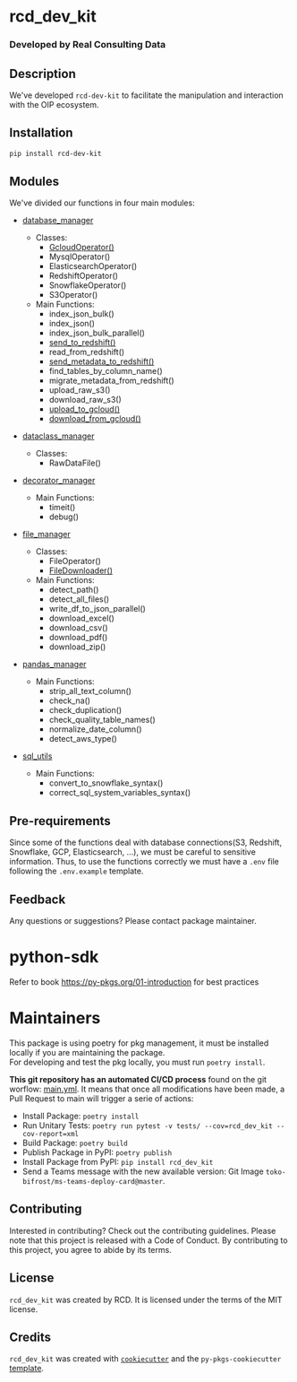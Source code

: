 # rcd_dev_kit
### Developed by Real Consulting Data

## Description
We've developed `rcd-dev-kit` to facilitate the manipulation and interaction with the OIP ecosystem.

## Installation
```bash
pip install rcd-dev-kit
```

## Modules
We've divided our functions in four main modules:
- [database_manager](./src/rcd_dev_kit/database_manager)
    - Classes:
        - [GcloudOperator()](./src/rcd_dev_kit/database_manager/gcloud_operator.py)
        - MysqlOperator()
        - ElasticsearchOperator()
        - RedshiftOperator()
        - SnowflakeOperator()
        - S3Operator()
    - Main Functions:
        - index_json_bulk()
        - index_json()
        - index_json_bulk_parallel()
        - [send_to_redshift()](./src/rcd_dev_kit/database_manager/redshift_operator.py)
        - read_from_redshift()
        - [send_metadata_to_redshift()](./src/rcd_dev_kit/database_manager/redshift_operator.py)
        - find_tables_by_column_name()
        - migrate_metadata_from_redshift()
        - upload_raw_s3()
        - download_raw_s3()
        - [upload_to_gcloud()](./src/rcd_dev_kit/database_manager/gcloud_operator.py)
        - [download_from_gcloud()](./src/rcd_dev_kit/database_manager/gcloud_operator.py)

- [dataclass_manager](./src/rcd_dev_kit/dataclass_manager)
    - Classes:
        - RawDataFile()

- [decorator_manager](./src/rcd_dev_kit/decorator_manager)
    - Main Functions:
        - timeit()
        - debug()

- [file_manager](./src/rcd_dev_kit/file_manager)
    - Classes:
        - FileOperator()
        - [FileDownloader()](./src/rcd_dev_kit/file_manager/file_downloader.py)
    - Main Functions:
        - detect_path()
        - detect_all_files()
        - write_df_to_json_parallel()
        - download_excel()
        - download_csv()
        - download_pdf()
        - download_zip()

- [pandas_manager](./src/rcd_dev_kit/pandas_manager)
    - Main Functions:
        - strip_all_text_column()
        - check_na()
        - check_duplication()
        - check_quality_table_names()
        - normalize_date_column()
        - detect_aws_type()

- [sql_utils](./src/rcd_dev_kit/sql_utils)
    - Main Functions:
        - convert_to_snowflake_syntax()
        - correct_sql_system_variables_syntax()

## Pre-requirements
Since some of the functions deal with database connections(S3, Redshift, Snowflake, GCP, Elasticsearch, ...), we must
be careful to sensitive information. Thus, to use the functions correctly we must have a `.env` file following
the `.env.example` template.

## Feedback
Any questions or suggestions?
Please contact package maintainer.

# python-sdk
Refer to book https://py-pkgs.org/01-introduction for best practices

# Maintainers
This package is using poetry for pkg management, it must be installed locally if you are maintaining the package.  
For developing and test the pkg locally, you must run `poetry install`.

**This git repository has an automated CI/CD process** found on the git worflow: [main.yml](.github/workflows/main.yml). It means that once all modifications have been made, a Pull Request to main will trigger a serie of actions:    
- Install Package: `poetry install`
- Run Unitary Tests: `poetry run pytest -v tests/ --cov=rcd_dev_kit --cov-report=xml`
- Build Package: `poetry build`
- Publish Package in PyPI: `poetry publish`
- Install Package from PyPI: `pip install rcd_dev_kit`
- Send a Teams message with the new available version: Git Image `toko-bifrost/ms-teams-deploy-card@master`.

## Contributing
Interested in contributing? Check out the contributing guidelines. Please note that this project is released with a Code of Conduct. By contributing to this project, you agree to abide by its terms.

## License
`rcd_dev_kit` was created by RCD. It is licensed under the terms of the MIT license.

## Credits
`rcd_dev_kit` was created with [`cookiecutter`](https://cookiecutter.readthedocs.io/en/latest/) and the `py-pkgs-cookiecutter` [template](https://github.com/py-pkgs/py-pkgs-cookiecutter).